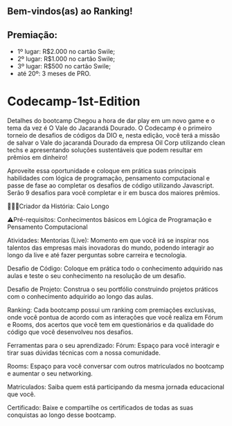 ## Bem-vindos(as) ao Ranking!

## Premiação:
- 1º lugar: R$2.000 no cartão Swile;
- 2º lugar: R$1.000 no cartão Swile; 
- 3º lugar: R$500 no cartão Swile;
- até 20º: 3 meses de PRO.


# Codecamp-1st-Edition
Detalhes do bootcamp
Chegou a hora de dar play em um novo game e o tema da vez é O Vale do Jacarandá Dourado. O Codecamp é o primeiro torneio de desafios de códigos da DIO e, nesta edição, você terá a missão de salvar o Vale do jacarandá Dourado da empresa Oil Corp utilizando clean techs e apresentando soluções sustentáveis que podem resultar em prêmios em dinheiro!

Aproveite essa oportunidade e coloque em prática suas principais habilidades com lógica de programação, pensamento computacional e passe de fase ao completar os desafios de código utilizando Javascript. Serão 9 desafios para você completar e ir em busca dos maiores prêmios.

👨🏻‍💻Criador da História: Caio Longo

⚠️Pré-requisitos: Conhecimentos básicos em Lógica de Programação e Pensamento Computacional

Atividades:
Mentorias (Live): Momento em que você irá se inspirar nos talentos das empresas mais inovadoras do mundo, podendo interagir ao longo da live e até fazer perguntas sobre carreira e tecnologia.

Desafio de Código: Coloque em prática todo o conhecimento adquirido nas aulas e teste o seu conhecimento na resolução de um desafio.

Desafio de Projeto: Construa o seu portfólio construindo projetos práticos com o conhecimento adquirido ao longo das aulas.

Ranking: Cada bootcamp possui um ranking com premiações exclusivas, onde você pontua de acordo com as interações que você realiza em Fórum e Rooms, dos acertos que você tem em questionários e da qualidade do código que você desenvolveu nos desafios.

Ferramentas para o seu aprendizado:
Fórum: Espaço para você interagir e tirar suas dúvidas técnicas com a nossa comunidade.

Rooms: Espaço para você conversar com outros matriculados no bootcamp e aumentar o seu networking.

Matriculados: Saiba quem está participando da mesma jornada educacional que você.

Certificado: Baixe e compartilhe os certificados de todas as suas conquistas ao longo desse bootcamp.
